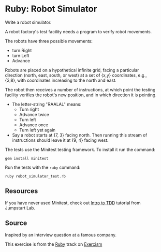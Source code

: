 # Ruby: Robot Simulator

Write a robot simulator.

A robot factory's test facility needs a program to verify robot movements.

The robots have three possible movements:

- turn Right
- turn Left
- Advance

Robots are placed on a hypothetical infinite grid, facing a particular
direction (north, east, south, or west) at a set of {x,y} coordinates,
e.g., {3,8}, with coordinates increasing to the north and east.

The robot then receives a number of instructions, at which point the
testing facility verifies the robot's new position, and in which
direction it is pointing.

- The letter-string "RAALAL" means:
  - Turn right
  - Advance twice
  - Turn left
  - Advance once
  - Turn left yet again
- Say a robot starts at {7, 3} facing north. Then running this stream
  of instructions should leave it at {9, 4} facing west.

The tests use the Minitest testing framework. To install it run the command:

    gem install minitest

Run the tests with the `ruby` command:

    ruby robot_simulator_test.rb

## Resources

If you have never used Minitest, check out [Intro to TDD][tdd] tutorial from Jumpstart Lab.

[tdd]: http://tutorials.jumpstartlab.com/topics/testing/intro-to-tdd.html

## Source

Inspired by an interview question at a famous company.

This exercise is from the [Ruby][ruby] track on [Exercism][exercism]

[exercism]: http://exercism.io
[ruby]: http://exercism.io/languages/ruby



